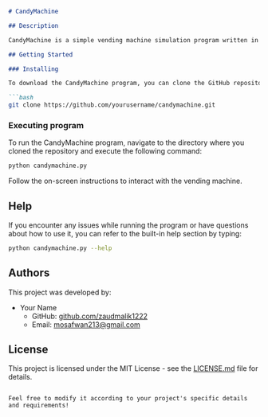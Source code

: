 ```markdown
# CandyMachine

## Description

CandyMachine is a simple vending machine simulation program written in Python. It allows users to interact with a virtual vending machine, select items, make payments, and receive their chosen items. This project serves as a learning exercise for beginners in Python programming or as a fun project for those interested in simulations and interactive programs.

## Getting Started

### Installing

To download the CandyMachine program, you can clone the GitHub repository:

```bash
git clone https://github.com/yourusername/candymachine.git
```

### Executing program

To run the CandyMachine program, navigate to the directory where you cloned the repository and execute the following command:

```bash
python candymachine.py
```

Follow the on-screen instructions to interact with the vending machine.

## Help

If you encounter any issues while running the program or have questions about how to use it, you can refer to the built-in help section by typing:

```bash
python candymachine.py --help
```

## Authors

This project was developed by:

- Your Name
  - GitHub: [github.com/zaudmalik1222](https://github.com/zaudmalik1222)
  - Email: mosafwan213@gmail.com

## License

This project is licensed under the MIT License - see the [LICENSE.md](LICENSE.md) file for details.
```

Feel free to modify it according to your project's specific details and requirements!
